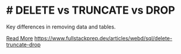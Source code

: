 # # DELETE vs TRUNCATE vs DROP

Key differences in removing data and tables.

[Read More](https://www.fullstackprep.dev/articles/webd/sql/delete-truncate-drop) https://www.fullstackprep.dev/articles/webd/sql/delete-truncate-drop
